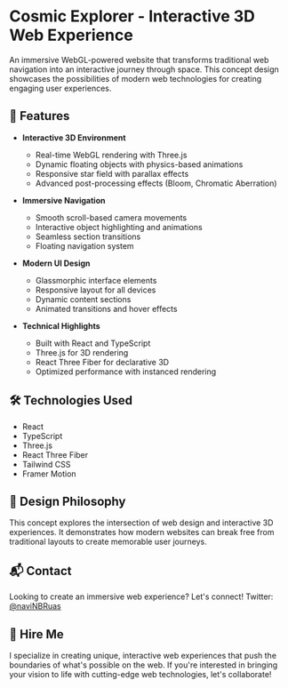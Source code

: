 # Cosmic Explorer - Interactive 3D Web Experience

An immersive WebGL-powered website that transforms traditional web navigation into an interactive journey through space. This concept design showcases the possibilities of modern web technologies for creating engaging user experiences.

## 🚀 Features

- **Interactive 3D Environment**
  - Real-time WebGL rendering with Three.js
  - Dynamic floating objects with physics-based animations
  - Responsive star field with parallax effects
  - Advanced post-processing effects (Bloom, Chromatic Aberration)

- **Immersive Navigation**
  - Smooth scroll-based camera movements
  - Interactive object highlighting and animations
  - Seamless section transitions
  - Floating navigation system

- **Modern UI Design**
  - Glassmorphic interface elements
  - Responsive layout for all devices
  - Dynamic content sections
  - Animated transitions and hover effects

- **Technical Highlights**
  - Built with React and TypeScript
  - Three.js for 3D rendering
  - React Three Fiber for declarative 3D
  - Optimized performance with instanced rendering

## 🛠️ Technologies Used

- React
- TypeScript
- Three.js
- React Three Fiber
- Tailwind CSS
- Framer Motion

## 🎨 Design Philosophy

This concept explores the intersection of web design and interactive 3D experiences. It demonstrates how modern websites can break free from traditional layouts to create memorable user journeys.

## 📬 Contact

Looking to create an immersive web experience? Let's connect!
Twitter: [@naviNBRuas](https://twitter.com/naviNBRuas)

## 🌟 Hire Me

I specialize in creating unique, interactive web experiences that push the boundaries of what's possible on the web. If you're interested in bringing your vision to life with cutting-edge web technologies, let's collaborate!